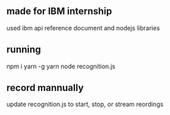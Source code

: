 ## made for IBM internship

used ibm api reference document and nodejs libraries

## running

npm i yarn -g
yarn
node recognition.js

## record mannually

update recognition.js to start, stop, or stream reordings
